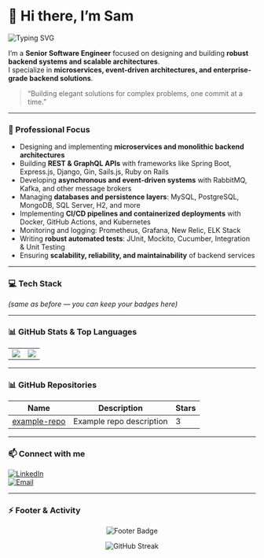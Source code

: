 # 👋 Hi there, I’m Sam

<p align="left">
  <img src="https://readme-typing-svg.herokuapp.com?lines=Hello!+Welcome+to+my+GitHub+profile&font=Fira+Sans&size=23&pause=1000&color=007ACC&width=500&height=40" alt="Typing SVG"/>
</p>

I’m a **Senior Software Engineer** focused on designing and building **robust backend systems and scalable architectures**.  
I specialize in **microservices, event-driven architectures, and enterprise-grade backend solutions**.

> “Building elegant solutions for complex problems, one commit at a time.”

---

### 🔭 Professional Focus
- Designing and implementing **microservices and monolithic backend architectures**  
- Building **REST & GraphQL APIs** with frameworks like Spring Boot, Express.js, Django, Gin, Sails.js, Ruby on Rails  
- Developing **asynchronous and event-driven systems** with RabbitMQ, Kafka, and other message brokers  
- Managing **databases and persistence layers**: MySQL, PostgreSQL, MongoDB, SQL Server, H2, and more  
- Implementing **CI/CD pipelines and containerized deployments** with Docker, GitHub Actions, and Kubernetes  
- Monitoring and logging: Prometheus, Grafana, New Relic, ELK Stack  
- Writing **robust automated tests**: JUnit, Mockito, Cucumber, Integration & Unit Testing  
- Ensuring **scalability, reliability, and maintainability** of backend services  

---

### 💻 Tech Stack
*(same as before — you can keep your badges here)*

---

### 📊 GitHub Stats & Top Languages

<table>
  <tr>
    <td valign="top">
      <img src="https://github-readme-stats.vercel.app/api?username=SamPaulIsaac&show_icons=true&count_private=true&title_color=007ACC&icon_color=007ACC&text_color=333333&bg_color=F5F5F5&hide=prs,issues,contribs" />
    </td>
    <td valign="top">
      <img src="https://github-readme-stats.vercel.app/api/top-langs/?username=SamPaulIsaac&layout=compact&hide=html,css&langs_count=6&title_color=007ACC&text_color=333333&bg_color=F5F5F5" />
    </td>
  </tr>
</table>

---

### 📊 GitHub Repositories

<!-- REPO_TABLE_START -->
| Name | Description | Stars |
|------|-------------|-------|
| [example-repo](https://github.com/SamPaulIsaac/example-repo) | Example repo description | 3 |
<!-- REPO_TABLE_END -->

---

### 📫 Connect with me

[![LinkedIn](https://img.shields.io/badge/LinkedIn-007ACC?style=flat-square&logo=linkedin&logoColor=white)](https://www.linkedin.com/in/sampaulisaac/)  
[![Email](https://img.shields.io/badge/Email-D14836?style=flat-square&logo=gmail&logoColor=white)](mailto:sampaulisaac18@outlook.com)

---

### ⚡ Footer & Activity

<p align="center">
  <img src="https://img.shields.io/badge/🚀-Building%20Robust%20Backend%20Systems%20%26%20Microservices-007ACC?style=for-the-badge&logo=appveyor&logoColor=white" alt="Footer Badge" />
</p>

<p align="center">
  <img src="https://readme-streak-stats.herokuapp.com/?user=SamPaulIsaac&theme=dark" alt="GitHub Streak" />
</p>


